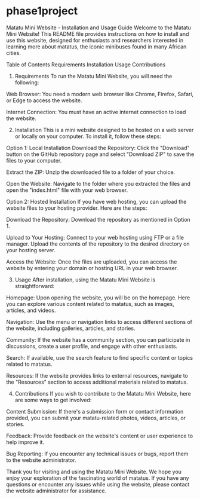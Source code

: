 # phase1project
Matatu Mini Website - Installation and Usage Guide
Welcome to the Matatu Mini Website! This README file provides instructions on how to install and use this website, designed for enthusiasts and researchers interested in learning more about matatus, the iconic minibuses found in many African cities.

Table of Contents
Requirements
Installation
Usage
Contributions
1. Requirements
To run the Matatu Mini Website, you will need the following:

Web Browser: You need a modern web browser like Chrome, Firefox, Safari, or Edge to access the website.

Internet Connection: You must have an active internet connection to load the website.

2. Installation
This is a mini website designed to be hosted on a web server or locally on your computer. To install it, follow these steps:

Option 1: Local Installation
Download the Repository: Click the "Download" button on the GitHub repository page and select "Download ZIP" to save the files to your computer.

Extract the ZIP: Unzip the downloaded file to a folder of your choice.

Open the Website: Navigate to the folder where you extracted the files and open the "index.html" file with your web browser.

Option 2: Hosted Installation
If you have web hosting, you can upload the website files to your hosting provider. Here are the steps:

Download the Repository: Download the repository as mentioned in Option 1.

Upload to Your Hosting: Connect to your web hosting using FTP or a file manager. Upload the contents of the repository to the desired directory on your hosting server.

Access the Website: Once the files are uploaded, you can access the website by entering your domain or hosting URL in your web browser.

3. Usage
After installation, using the Matatu Mini Website is straightforward:

Homepage: Upon opening the website, you will be on the homepage. Here you can explore various content related to matatus, such as images, articles, and videos.

Navigation: Use the menu or navigation links to access different sections of the website, including galleries, articles, and stories.

Community: If the website has a community section, you can participate in discussions, create a user profile, and engage with other enthusiasts.

Search: If available, use the search feature to find specific content or topics related to matatus.

Resources: If the website provides links to external resources, navigate to the "Resources" section to access additional materials related to matatus.

4. Contributions
If you wish to contribute to the Matatu Mini Website, here are some ways to get involved:

Content Submission: If there's a submission form or contact information provided, you can submit your matatu-related photos, videos, articles, or stories.

Feedback: Provide feedback on the website's content or user experience to help improve it.

Bug Reporting: If you encounter any technical issues or bugs, report them to the website administrator.

Thank you for visiting and using the Matatu Mini Website. We hope you enjoy your exploration of the fascinating world of matatus. If you have any questions or encounter any issues while using the website, please contact the website administrator for assistance.